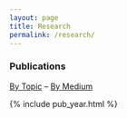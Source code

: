 ```yaml
---
layout: page
title: Research
permalink: /research/
---
```


### Publications

<a href="/pub_topic/">By Topic</a> 
&ndash;
<a href="/pub_medium/">By Medium</a> 

{% include pub_year.html %}
